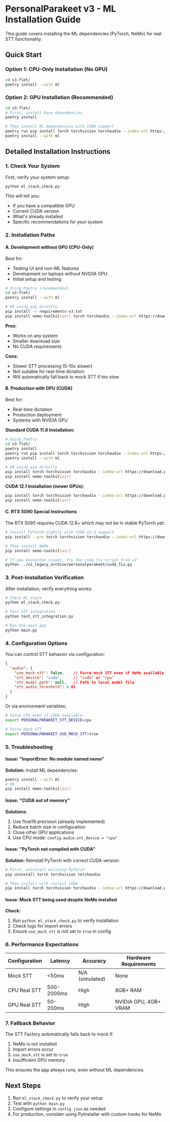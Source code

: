 # PersonalParakeet v3 - ML Installation Guide

This guide covers installing the ML dependencies (PyTorch, NeMo) for real STT functionality.

## Quick Start

### Option 1: CPU-Only Installation (No GPU)
```bash
cd v3-flet/
poetry install --with ml
```

### Option 2: GPU Installation (Recommended)
```bash
cd v3-flet/
# First, install base dependencies
poetry install

# Then install ML dependencies with CUDA support
poetry run pip install torch torchvision torchaudio --index-url https://download.pytorch.org/whl/cu118
poetry install --with ml
```

## Detailed Installation Instructions

### 1. Check Your System

First, verify your system setup:
```bash
python ml_stack_check.py
```

This will tell you:
- If you have a compatible GPU
- Current CUDA version
- What's already installed
- Specific recommendations for your system

### 2. Installation Paths

#### A. Development without GPU (CPU-Only)

Best for:
- Testing UI and non-ML features
- Development on laptops without NVIDIA GPU
- Initial setup and testing

```bash
# Using Poetry (recommended)
cd v3-flet/
poetry install --with ml

# OR using pip directly
pip install -r requirements-v3.txt
pip install nemo-toolkit[asr] torch torchaudio --index-url https://download.pytorch.org/whl/cpu
```

**Pros:**
- Works on any system
- Smaller download size
- No CUDA requirements

**Cons:**
- Slower STT processing (5-10x slower)
- Not suitable for real-time dictation
- Will automatically fall back to mock STT if too slow

#### B. Production with GPU (CUDA)

Best for:
- Real-time dictation
- Production deployment
- Systems with NVIDIA GPU

**Standard CUDA 11.8 Installation:**
```bash
# Using Poetry
cd v3-flet/
poetry install
poetry run pip install torch torchvision torchaudio --index-url https://download.pytorch.org/whl/cu118
poetry install --with ml

# OR using pip directly
pip install torch torchvision torchaudio --index-url https://download.pytorch.org/whl/cu118
pip install nemo-toolkit[asr]
```

**CUDA 12.1 Installation (newer GPUs):**
```bash
pip install torch torchvision torchaudio --index-url https://download.pytorch.org/whl/cu121
pip install nemo-toolkit[asr]
```

#### C. RTX 5090 Special Instructions

The RTX 5090 requires CUDA 12.8+ which may not be in stable PyTorch yet:

```bash
# Install PyTorch nightly with CUDA 12.8 support
pip install --pre torch torchvision torchaudio --index-url https://download.pytorch.org/whl/nightly/cu121

# Then install NeMo
pip install nemo-toolkit[asr]

# If you encounter issues, try the cuda_fix script from v2:
python ../v2_legacy_archive/personalparakeet/cuda_fix.py
```

### 3. Post-Installation Verification

After installation, verify everything works:

```bash
# Check ML stack
python ml_stack_check.py

# Test STT integration
python test_stt_integration.py

# Run the main app
python main.py
```

### 4. Configuration Options

You can control STT behavior via configuration:

```json
{
  "audio": {
    "use_mock_stt": false,    // Force mock STT even if NeMo available
    "stt_device": "cuda",     // "cuda" or "cpu"
    "stt_model_path": null,   // Path to local model file
    "stt_audio_threshold": 0.01
  }
}
```

Or via environment variables:
```bash
# Force CPU even if CUDA available
export PERSONALPARAKEET_STT_DEVICE=cpu

# Force mock STT
export PERSONALPARAKEET_USE_MOCK_STT=true
```

### 5. Troubleshooting

#### Issue: "ImportError: No module named nemo"
**Solution:** Install ML dependencies:
```bash
poetry install --with ml
# OR
pip install nemo-toolkit[asr]
```

#### Issue: "CUDA out of memory"
**Solutions:**
1. Use float16 precision (already implemented)
2. Reduce batch size in configuration
3. Close other GPU applications
4. Use CPU mode: `config.audio.stt_device = "cpu"`

#### Issue: "PyTorch not compiled with CUDA"
**Solution:** Reinstall PyTorch with correct CUDA version:
```bash
# First, uninstall existing PyTorch
pip uninstall torch torchvision torchaudio

# Then install with correct CUDA
pip install torch torchvision torchaudio --index-url https://download.pytorch.org/whl/cu118
```

#### Issue: Mock STT being used despite NeMo installed
**Check:**
1. Run `python ml_stack_check.py` to verify installation
2. Check logs for import errors
3. Ensure `use_mock_stt` is not set to `true` in config

### 6. Performance Expectations

| Configuration | Latency | Accuracy | Hardware Requirements |
|--------------|---------|----------|----------------------|
| Mock STT | <50ms | N/A (simulated) | None |
| CPU Real STT | 500-2000ms | High | 8GB+ RAM |
| GPU Real STT | 50-200ms | High | NVIDIA GPU, 4GB+ VRAM |

### 7. Fallback Behavior

The STT Factory automatically falls back to mock if:
1. NeMo is not installed
2. Import errors occur
3. `use_mock_stt` is set to `true`
4. Insufficient GPU memory

This ensures the app always runs, even without ML dependencies.

## Next Steps

1. Run `ml_stack_check.py` to verify your setup
2. Test with `python main.py`
3. Configure settings in `config.json` as needed
4. For production, consider using PyInstaller with custom hooks for NeMo